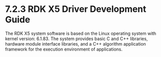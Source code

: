 # 7.2.3 RDK X5 Driver Development Guide

The RDK X5 system software is based on the Linux operating system with kernel version: 6.1.83. The system provides basic C and C++ libraries, hardware module interface libraries, and a C++ algorithm application framework for the execution environment of applications.
